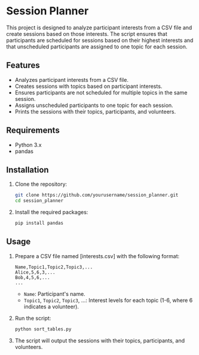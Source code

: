 # Session Planner

This project is designed to analyze participant interests from a CSV file and create sessions based on those interests. The script ensures that participants are scheduled for sessions based on their highest interests and that unscheduled participants are assigned to one topic for each session.

## Features

- Analyzes participant interests from a CSV file.
- Creates sessions with topics based on participant interests.
- Ensures participants are not scheduled for multiple topics in the same session.
- Assigns unscheduled participants to one topic for each session.
- Prints the sessions with their topics, participants, and volunteers.

## Requirements

- Python 3.x
- pandas

## Installation

1. Clone the repository:
    ```sh
    git clone https://github.com/yourusername/session_planner.git
    cd session_planner
    ```

2. Install the required packages:
    ```sh
    pip install pandas
    ```

## Usage

1. Prepare a CSV file named [interests.csv] with the following format:
    ```csv
    Name,Topic1,Topic2,Topic3,...
    Alice,5,6,3,...
    Bob,4,5,6,...
    ...
    ```
    - `Name`: Participant's name.
    - `Topic1`, `Topic2`, `Topic3`, ...: Interest levels for each topic (1-6, where 6 indicates a volunteer).

2. Run the script:
    ```sh
    python sort_tables.py
    ```

3. The script will output the sessions with their topics, participants, and volunteers.
